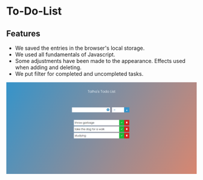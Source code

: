 # To-Do-List

## Features

- We saved the entries in the browser's local storage.
- We used all fundamentals of Javascript.
- Some adjustments have been made to the appearance. Effects used when adding and deleting.
- We put filter for completed and uncompleted tasks.

![This is an image](/todolist.PNG)

